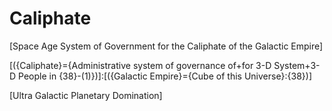 # Caliphate
[Space Age System of Government for the Caliphate of the Galactic Empire]

[({Caliphate}={Administrative system of governance of+for 3-D System+3-D People in {38}-(1)})]:[({Galactic Empire}={Cube of this Universe}:{38})]

[Ultra Galactic Planetary Domination]
